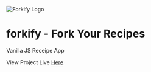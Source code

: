 ![Forkify Logo](/dist/img/logo.png=200x)
# forkify - Fork Your Recipes

Vanilla JS Receipe App

View Project Live [Here](https://forkify.damnitrahul.com/)


